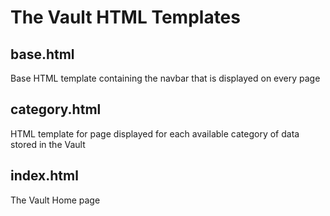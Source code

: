  # The Vault HTML Templates
 
## base.html
Base HTML template containing the navbar that is displayed on every page

## category.html
HTML template for page displayed for each available category of data stored in the Vault

## index.html
The Vault Home page
